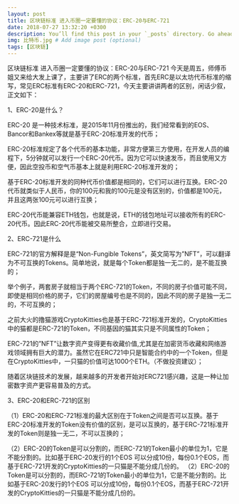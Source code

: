 ```yaml
---
layout: post
title: 区块链标准 进入币圈一定要懂的协议：ERC-20与ERC-721
date: 2018-07-27 13:32:20 +0300
description: You’ll find this post in your `_posts` directory. Go ahead and edit it and re-build the site to see your changes. # Add post description (optional)
img: 比特币.jpg # Add image post (optional)
tags: [区块链]
---
```

区块链标准 进入币圈一定要懂的协议：ERC-20与ERC-721
今天是周五，师傅币姐又来给大发上课了，主要讲了ERC的两个标准，首先ERC是以太坊代币标准的缩写，常见ERC标准有ERC-20和ERC-721，今天主要讲讲两者的区别，闲话少叙，正文如下：

1、ERC-20是什么？

ERC-20 是一种技术标准，是2015年11月份推出的，我们经常看到的EOS、Bancor和Bankex等就是基于ERC-20标准开发的代币；

ERC-20标准规定了各个代币的基本功能，非常方便第三方使用，在开发人员的编程下，5分钟就可以发行一个ERC-20代币。因为它可以快速发币，而且使用又方便，因此空投币和空气币基本上就是利用ERC-20标准开发的；

基于ERC-20标准开发的同种代币价值都是相同的，它们可以进行互换。ERC-20代币就类似于人民币，你的100元和我的100元是没有区别的，价值都是100元，并且这两张100元可以进行互换；

ERC-20代币能兼容ETH钱包，也就是说，ETH的钱包地址可以接收所有的ERC-20代币。因此ERC-20代币能被交易所整合，立即进行交易。

2、ERC-721是什么

ERC-721的官方解释是是“Non-Fungible Tokens”，英文简写为”NFT”，可以翻译为不可互换的Tokens。简单地说，就是每个Token都是独一无二的，是不能互换的；

举个例子，两套房子就相当于两个ERC-721的Token，不同的房子价值可能不同，即使是相同价格的房子，它们的房屋编号也是不同的，因此不同的房子是独一无二的，不可互换的；

之前大火的撸猫游戏CryptoKitties也是基于ERC-721标准开发的，CryptoKitties中的猫都是ERC-721的Token，不同基因的猫其实只是不同属性的Token；

ERC-721的”NFT”让数字资产变得更有收藏价值,尤其是在加密货币收藏和网络游戏领域拥有巨大的潜力。虽然它在ERC721中只是智能合约中的一个Token，但是在CryptoKitties中，一只猫的价值可达1000个ETH。（不做投资建议）；

随着区块链技术的发展，越来越多的开发者开始对ERC721感兴趣，这是一种让加密数字资产更容易普及的方式。

3、ERC-20和ERC-721的区别

（1）ERC-20和ERC-721标准的最大区别在于Token之间是否可以互换。基于ERC-20标准开发的Token没有价值的区别，是可以互换的，基于ERC-721标准开发的Token则是独一无二，不可以互换的；

（2）ERC-20的Token是可以分割的，而ERC-721的Token最小的单位为1，它是不能分割的。比如基于ERC-20发行的1个EOS 可以分成10份，每份0.1个EOS，而基于ERC-721开发的CryptoKitties的一只猫是不能分成几份的。
（2）ERC-20的Token是可以分割的，而ERC-721的Token最小的单位为1，它是不能分割的。比如基于ERC-20发行的1个EOS 可以分成10份，每份0.1个EOS，而基于ERC-721开发的CryptoKitties的一只猫是不能分成几份的。